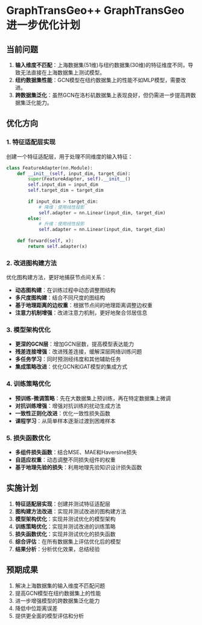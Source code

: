 # GraphTransGeo++ GraphTransGeo 进一步优化计划

## 当前问题

1. **输入维度不匹配**：上海数据集(51维)与纽约数据集(30维)的特征维度不同，导致无法直接在上海数据集上测试模型。
2. **纽约数据集性能**：GCN模型在纽约数据集上的性能不如MLP模型，需要改进。
3. **跨数据集泛化**：虽然GCN在洛杉矶数据集上表现良好，但仍需进一步提高跨数据集泛化能力。

## 优化方向

### 1. 特征适配层实现

创建一个特征适配层，用于处理不同维度的输入特征：

```python
class FeatureAdapter(nn.Module):
    def __init__(self, input_dim, target_dim):
        super(FeatureAdapter, self).__init__()
        self.input_dim = input_dim
        self.target_dim = target_dim
        
        if input_dim > target_dim:
            # 降维：使用线性投影
            self.adapter = nn.Linear(input_dim, target_dim)
        else:
            # 升维：使用线性投影
            self.adapter = nn.Linear(input_dim, target_dim)
            
    def forward(self, x):
        return self.adapter(x)
```

### 2. 改进图构建方法

优化图构建方法，更好地捕获节点间关系：

- **动态图构建**：在训练过程中动态调整图结构
- **多尺度图构建**：结合不同尺度的图结构
- **基于地理距离的边权重**：根据节点间的地理距离调整边权重
- **注意力机制增强**：改进注意力机制，更好地聚合邻居信息

### 3. 模型架构优化

- **更深的GCN层**：增加GCN层数，提高模型表达能力
- **残差连接增强**：改进残差连接，缓解深层网络训练问题
- **多任务学习**：同时预测经纬度和其他辅助任务
- **集成策略改进**：优化GCN和GAT模型的集成方式

### 4. 训练策略优化

- **预训练-微调策略**：先在大数据集上预训练，再在特定数据集上微调
- **对抗训练增强**：增强对抗训练的扰动生成方法
- **一致性正则化改进**：优化一致性损失函数
- **课程学习**：从简单样本逐渐过渡到困难样本

### 5. 损失函数优化

- **多组件损失函数**：结合MSE、MAE和Haversine损失
- **自适应权重**：动态调整不同损失组件的权重
- **基于地理先验的损失**：利用地理先验知识设计损失函数

## 实施计划

1. **特征适配层实现**：创建并测试特征适配层
2. **图构建方法改进**：实现并测试改进的图构建方法
3. **模型架构优化**：实现并测试优化的模型架构
4. **训练策略优化**：实现并测试改进的训练策略
5. **损失函数优化**：实现并测试优化的损失函数
6. **综合评估**：在所有数据集上评估优化后的模型
7. **结果分析**：分析优化效果，总结经验

## 预期成果

1. 解决上海数据集的输入维度不匹配问题
2. 提高GCN模型在纽约数据集上的性能
3. 进一步增强模型的跨数据集泛化能力
4. 降低中位距离误差
5. 提供更全面的模型评估和分析

